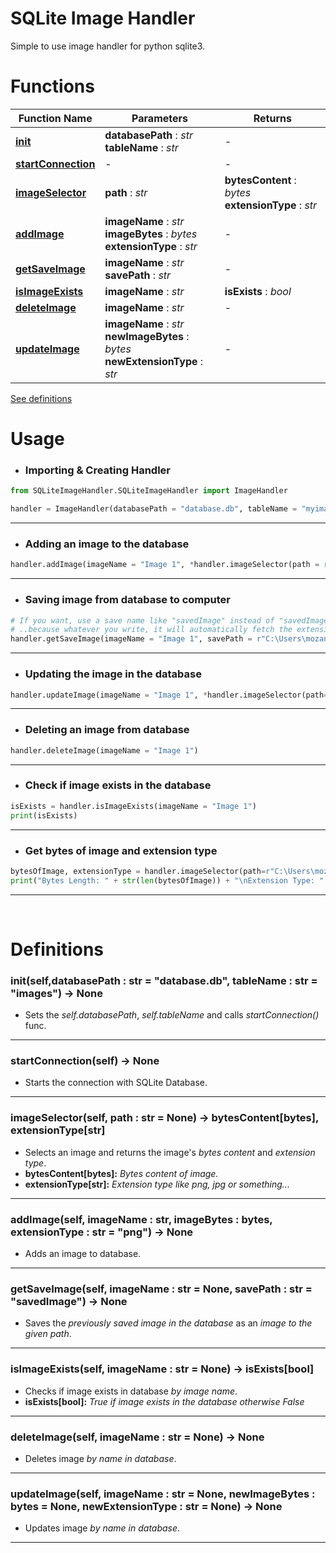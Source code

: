 # SQLite Image Handler
Simple to use image handler for python sqlite3.

# Functions
Function Name | Parameters | Returns
------------- | ---------- | -------
**[init]** | **databasePath** : *str* <br> **tableName** : *str* | - |
**[startConnection]** | - | - |
**[imageSelector]** | **path** : *str* | **bytesContent** : *bytes* <br> **extensionType** : *str* |
**[addImage]** | **imageName** : *str* <br> **imageBytes** : *bytes* <br> **extensionType** : *str* | - |
**[getSaveImage]** | **imageName** : *str* <br> **savePath** : *str* | - |
**[isImageExists]** | **imageName** : *str* | **isExists** : *bool* |
**[deleteImage]** | **imageName** : *str* | - |
**[updateImage]** | **imageName** : *str* <br> **newImageBytes** : *bytes* <br> **newExtensionType** : *str* | - |

[See definitions](#definitions)

[init]: #initselfdatabasepath--str--databasedb-tablename--str--images---none

[startConnection]: #startconnectionself---none

[imageSelector]: #imageselectorself-path--str--none---bytescontentbytes-extensiontypestr

[addImage]: #addimageself-imagename--str-imagebytes--bytes-extensiontype--str--png---none

[getSaveImage]: #getsaveimageself-imagename--str--none-savepath--str--savedimage---none

[isImageExists]: #isimageexistsself-imagename--str--none---isexistsbool

[deleteImage]: #deleteimageself-imagename--str--none---none

[updateImage]: #updateimageself-imagename--str--none-newimagebytes--bytes--none-newextensiontype--str--none---none

# Usage

- <h3>Importing & Creating Handler</h3>

```python
from SQLiteImageHandler.SQLiteImageHandler import ImageHandler

handler = ImageHandler(databasePath = "database.db", tableName = "myimages")
```
<hr>

- <h3>Adding an image to the database</h3>

```python
handler.addImage(imageName = "Image 1", *handler.imageSelector(path = r"C:\Users\mozancetin\Desktop\myimage1.png"))
```
<hr>

- <h3>Saving image from database to computer</h3>

```python
# If you want, use a save name like "savedImage" instead of "savedImage.png"
# ..because whatever you write, it will automatically fetch the extension from the database.
handler.getSaveImage(imageName = "Image 1", savePath = r"C:\Users\mozancetin\Desktop\savedImage.png")
```
<hr>

- <h3>Updating the image in the database</h3>

```python
handler.updateImage(imageName = "Image 1", *handler.imageSelector(path=r"C:\Users\mozancetin\Desktop\myimage2.png"))
```
<hr>

- <h3>Deleting an image from database</h3>

```python
handler.deleteImage(imageName = "Image 1")
```
<hr>

- <h3>Check if image exists in the database</h3>

```python
isExists = handler.isImageExists(imageName = "Image 1")
print(isExists)
```
<hr>

- <h3>Get bytes of image and extension type</h3>

```python
bytesOfImage, extensionType = handler.imageSelector(path=r"C:\Users\mozancetin\Desktop\myimage1.png")
print("Bytes Length: " + str(len(bytesOfImage)) + "\nExtension Type: " + extensionType)
```
<hr>
<br>

# Definitions

### __init__(self,databasePath : str = "database.db", tableName : str = "images") -> None

- Sets the *self.databasePath*, *self.tableName* and calls *startConnection()* func.

<hr>

### startConnection(self) -> None

- Starts the connection with SQLite Database.

<hr>

### imageSelector(self, path : str = None) -> bytesContent[bytes], extensionType[str]

- Selects an image and returns the image's *bytes content* and *extension type*.
- **bytesContent[bytes]:** *Bytes content of image.*
- **extensionType[str]:** *Extension type like png, jpg or something...*

<hr>

### addImage(self, imageName : str, imageBytes : bytes, extensionType : str = "png") -> None

- Adds an image to database.

<hr>

### getSaveImage(self, imageName : str = None, savePath : str = "savedImage") -> None

- Saves the *previously saved image in the database* as an *image to the given path*.

<hr>

### isImageExists(self, imageName : str = None) -> isExists[bool]

- Checks if image exists in database *by image name*.
- **isExists[bool]:** *True if image exists in the database otherwise False*

<hr>

### deleteImage(self, imageName : str = None) -> None

- Deletes image *by name in database*.

<hr>

### updateImage(self, imageName : str = None, newImageBytes : bytes = None, newExtensionType : str = None) -> None

- Updates image *by name in database*.

<hr>
<br>